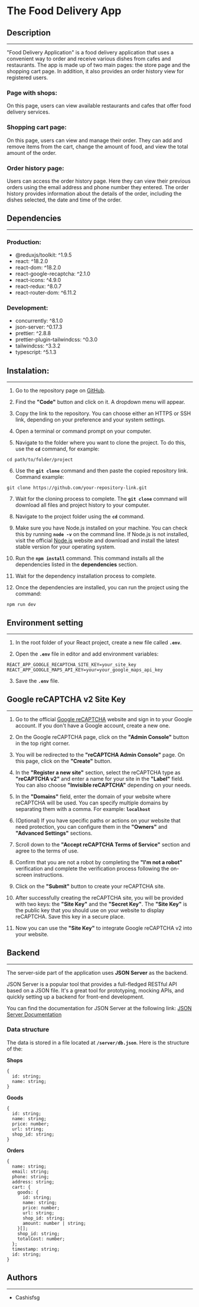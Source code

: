 # **The Food Delivery App**

## **Description**

---

"Food Delivery Application" is a food delivery application that uses a convenient way to order and receive various dishes from cafes and restaurants. The app is made up of two main pages: the store page and the shopping cart page. In addition, it also provides an order history view for registered users.

### **Page with shops:**

On this page, users can view available restaurants and cafes that offer food delivery services.

### **Shopping cart page:**

On this page, users can view and manage their order. They can add and remove items from the cart, change the amount of food, and view the total amount of the order.

### **Order history page:**

Users can access the order history page. Here they can view their previous orders using the email address and phone number they entered. The order history provides information about the details of the order, including the dishes selected, the date and time of the order.

## **Dependencies**

---

### **Production:**

-   @reduxjs/toolkit: ^1.9.5
-   react: ^18.2.0
-   react-dom: ^18.2.0
-   react-google-recaptcha: ^2.1.0
-   react-icons: ^4.9.0
-   react-redux: ^8.0.7
-   react-router-dom: ^6.11.2

### **Development:**

-   concurrently: ^8.1.0
-   json-server: ^0.17.3
-   prettier: ^2.8.8
-   prettier-plugin-tailwindcss: ^0.3.0
-   tailwindcss: ^3.3.2
-   typescript: ^5.1.3

## **Instalation:**

---

1. Go to the repository page on [GitHub](https://github.com/Cashisfsg/the-food-delivery-app.git).

2. Find the **"Code"** button and click on it. A dropdown menu will appear.

3. Copy the link to the repository. You can choose either an HTTPS or SSH link, depending on your preference and your system settings.

4. Open a terminal or command prompt on your computer.

5. Navigate to the folder where you want to clone the project.
   To do this, use the **`cd`** command, for example:

```
cd path/to/folder/project
```

6. Use the **`git clone`** command and then paste the copied repository link. Command example:

```
git clone https://github.com/your-repository-link.git
```

7. Wait for the cloning process to complete. The **`git clone`** command will download all files and project history to your computer.

8. Navigate to the project folder using the **`cd`** command.

9. Make sure you have Node.js installed on your machine. You can check this by running **`node -v`** on the command line. If Node.js is not installed, visit the official [Node.js](https://nodejs.org) website and download and install the latest stable version for your operating system.

10. Run the **`npm install`** command. This command installs all the dependencies listed in the **dependencies** section.

11. Wait for the dependency installation process to complete.

12. Once the dependencies are installed, you can run the project using the command:

```
npm run dev
```

## **Environment setting**

---

1. In the root folder of your React project, create a new file called **`.env`**.

2. Open the **`.env`** file in editor and add environment variables:

```
REACT_APP_GOOGLE_RECAPTCHA_SITE_KEY=your_site_key
REACT_APP_GOOGLE_MAPS_API_KEY=your=your_google_maps_api_key
```

3. Save the **`.env`** file.

## **Google reCAPTCHA v2 Site Key**

---

1. Go to the official [Google reCAPTCHA](https://www.google.com/recaptcha) website and sign in to your Google account. If you don't have a Google account, create a new one.

2. On the Google reCAPTCHA page, click on the **"Admin Console"** button in the top right corner.

3. You will be redirected to the **"reCAPTCHA Admin Console"** page. On this page, click on the **"Create"** button.

4. In the **"Register a new site"** section, select the reCAPTCHA type as **"reCAPTCHA v2"** and enter a name for your site in the **"Label"** field. You can also choose **"Invisible reCAPTCHA"** depending on your needs.

5. In the **"Domains"** field, enter the domain of your website where reCAPTCHA will be used. You can specify multiple domains by separating them with a comma. For example: **`localhost`**

6. (Optional) If you have specific paths or actions on your website that need protection, you can configure them in the **"Owners"** and **"Advanced Settings"** sections.

7. Scroll down to the **"Accept reCAPTCHA Terms of Service"** section and agree to the terms of use.

8. Confirm that you are not a robot by completing the **"I'm not a robot"** verification and complete the verification process following the on-screen instructions.

9. Click on the **"Submit"** button to create your reCAPTCHA site.

10. After successfully creating the reCAPTCHA site, you will be provided with two keys: the **"Site Key"** and the **"Secret Key"**. The **"Site Key"** is the public key that you should use on your website to display reCAPTCHA. Save this key in a secure place.

11. Now you can use the **"Site Key"** to integrate Google reCAPTCHA v2 into your website.

## **Backend**

---

The server-side part of the application uses **JSON Server** as the backend.

JSON Server is a popular tool that provides a full-fledged RESTful API based on a JSON file. It's a great tool for prototyping, mocking APIs, and quickly setting up a backend for front-end development.

You can find the documentation for JSON Server at the following link:
[JSON Server Documentation](https://github.com/typicode/json-server)

### **Data structure**

The data is stored in a file located at **`/server/db.json`**. Here is the structure of the:

**Shops**

```
{
  id: string;
  name: string;
}
```

**Goods**

```
{
  id: string;
  name: string;
  price: number;
  url: string;
  shop_id: string;
}
```

**Orders**

```
{
  name: string;
  email: string;
  phone: string;
  address: string;
  cart: {
    goods: {
      id: string;
      name: string;
      price: number;
      url: string;
      shop_id: string;
      amount: number | string;
    }[];
    shop_id: string;
    totalCost: number;
  };
  timestamp: string;
  id: string;
}
```

## **Authors**

---

-   Cashisfsg
